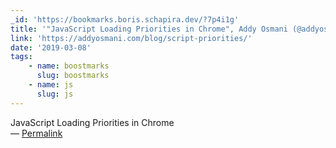 ```yaml
---
_id: 'https://bookmarks.boris.schapira.dev/?7p4i1g'
title: '"JavaScript Loading Priorities in Chrome", Addy Osmani (@addyosmani)'
link: 'https://addyosmani.com/blog/script-priorities/'
date: '2019-03-08'
tags:
    - name: boostmarks
      slug: boostmarks
    - name: js
      slug: js
---
```


JavaScript Loading Priorities in Chrome <br>&#8212;
<a href="https://bookmarks.boris.schapira.dev/?7p4i1g" title="Permalink">Permalink</a>
